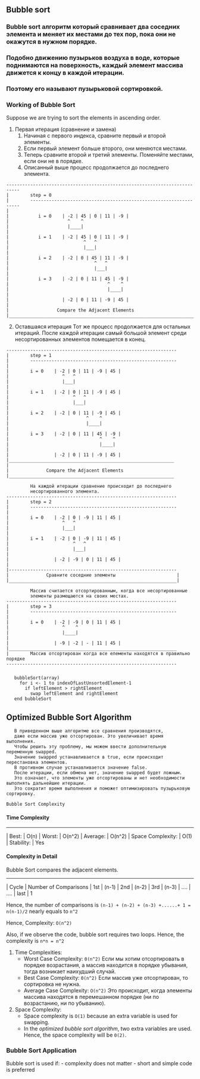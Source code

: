 ## Bubble sort 

### Bubble sort алгоритм который сравнивает два соседних элемента и меняет их местами до тех пор, пока они не окажутся в нужном порядке.
### Подобно движению пузырьков воздуха в воде, которые поднимаются на поверхность, каждый элемент массива движется к концу в каждой итерации. 
### Поэтому его называют пузырьковой сортировкой.

### Working of Bubble Sort
Suppose we are trying to sort the elements in ascending order.

1. Первая итерация (сравнение и замена)
   1. Начиная с первого индекса, сравните первый и второй элементы.
   2. Если первый элемент больше второго, они меняются местами. 
   3. Теперь сравните второй и третий элементы. Поменяйте местами, если они не в порядке.
   4. Описанный выше процесс продолжается до последнего элемента.
```
---------------------------------------------------------------------------
|        step = 0 
|        ------------------------------------------------------------------
|
|           i = 0    | -2 | 45 | 0 | 11 | -9 |
|                      ^    ^   
|                      |____|
|
|           i = 1    | -2 | 45 | 0 | 11 | -9 |
|                            ^   ^   
|                            |___|
|
|           i = 2    | -2 | 0 | 45 | 11 | -9 |
|                                ^   ^
|                                |___|
|
|           i = 3    | -2 | 0 | 11 | 45 | -9 |
|                                     ^    ^
|                                     |____|
|
|                    | -2 | 0 | 11 | -9 | 45 |
|
|                  Compare the Adjacent Elements
|___________________________________________________________________________
```
2. Оставшаяся итерация
Тот же процесс продолжается для остальных итераций.
После каждой итерации самый большой элемент среди 
несортированных элементов помещается в конец.

```
----------------------------------------------------------------
|        step = 1
|        -------------------------------------------------------
|
|        i = 0    | -2 | 0 | 11 | -9 | 45 |
|                    ^   ^
|                    |___|
|
|        i = 1    | -2 | 0 | 11 | -9 | 45 |
|                        ^   ^
|                        |___|
|
|        i = 2    | -2 | 0 | 11 | -9 | 45 |
|                             ^    ^
|                             |____|
|
|        i = 3    | -2 | 0 | 11 | 45 | -9 |
|                                  ^    ^
|                                  |____|
|
|                 | -2 | 0 | 11 | -9 | 45 |
|______________________________________________________________
|     
|              Compare the Adjacent Elements
|______________________________________________________________
```

```
         На каждой итерации сравнение происходит до последнего 
         несортированного элемента.
----------------------------------------------------------------
|        step = 2
|        -------------------------------------------------------
|
|        i = 0    | -2 | 0 | -9 | 11 | 45 |
|                    ^   ^  
|                    |___|
|
|        i = 1    | -2 | 0 | -9 | 11 | 45 |
|                        ^   ^ 
|                        |___|
|
|                 | -2 | -9 | 0 | 11 | 45 |
|
|---------------------------------------------------------------
|              Сравните соседние элементы                       |
|_______________________________________________________________|
```

```
         Массив считается отсортированным, когда все несортированные 
         элементы размещаются на своих местах.
----------------------------------------------------------------
|        step = 3
|        -------------------------------------------------------
|
|        i = 0    | -2 | -9 | 0 | 11 | 45 |
|                    ^    ^
|                    |____|
|
|                 | -9 | -2 | - | 11 | 45 |
|_______________________________________________________________
|        Массив отсортирован когда все елементы находятся в правильно порядке
----------------------------------------------------------------
```

###
```code
   bubbleSort(array)
     for i <- 1 to indexOfLastUnsortedElement-1
       if leftElement > rightElement
         swap leftElement and rightElement
   end bubbleSort
```

## Optimized Bubble Sort Algorithm
```
   В приведенном выше алгоритме все сравнения производятся, 
   даже если массив уже отсортирован. Это увеличивает время выполнения.
   Чтобы решить эту проблему, мы можем ввести дополнительную переменную swapped. 
   Значение swapped устанавливается в true, если происходит перестановка элементов. 
   В противном случае устанавливается значение false.
   После итерации, если обмена нет, значение swapped будет ложным. 
   Это означает, что элементы уже отсортированы и нет необходимости выполнять дальнейшие итерации.
   Это сократит время выполнения и поможет оптимизировать пузырьковую сортировку.
```

`Bubble Sort Complexity`
#### Time Complexity
________________________________
| Best:                | O(n)
| Worst:               | O(n^2)
| Average:             | O(n^2)
| Space Complexity:    | O(1)
| Stability:           | Yes

#### Complexity in Detail
Bubble Sort compares the adjacent elements.
________________________________
| Cycle  |  Number of Comparisons
| 1st    |  (n-1)
| 2nd    |  (n-2)
| 3rd    |  (n-3)
| ....   |  ....
| last   |    1

Hence, the number of comparisons is
`(n-1) + (n-2) + (n-3) +......+ 1 = n(n-1)/2`
nearly equals to `n^2`

Hence, Complexity: `O(n^2)`

Also, if we observe the code, bubble sort requires two loops. Hence, the
complexity is `n*n = n^2`
1. Time Complexities:
   - Worst Case Complexity: `0(n^2)`
     Если мы хотим отсортировать в порядке возрастания, а массив находится в порядке убывания, тогда возникает наихудший случай.
   - Best Case Complexity: `0(n^2)`
     Если массив уже отсортирован, то сортировка не нужна.
   - Average Case Complexity: `O(n^2)`
     Это происходит, когда элементы массива находятся в перемешанном порядке (ни по возрастанию, ни по убыванию).
2. Space Complexity:
   - Space complexity is `O(1)` because an extra variable is used for swapping.
   - In the *optimized bubble sort algorithm*, two extra variables are used. Hence,
     the space complexity will be `0(2)`.

### Bubble Sort Application
Bubble sort is used if:
     - complexity does not matter
     - short and simple code is preferred